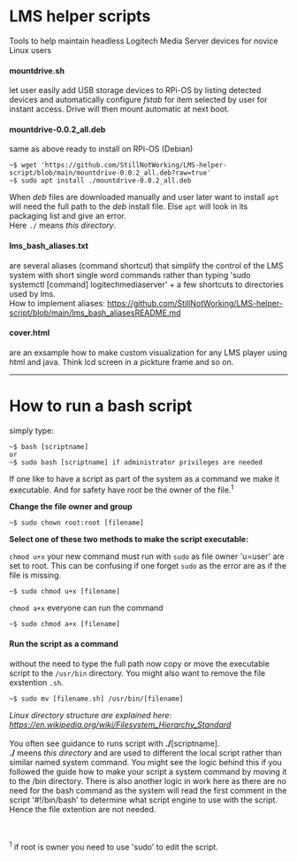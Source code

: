 # LMS helper scripts
Tools to help maintain headless Logitech Media Server devices for novice Linux users 

#### mountdrive.sh
let user easily add USB storage devices to RPi-OS by listing detected devices and automatically configure <i>fstab</i> for item selected by user for instant access. Drive will then mount automatic at next boot.
#### mountdrive-0.0.2_all.deb
same as above ready to install on RPi-OS (Debian)
```
~$ wget 'https://github.com/StillNotWorking/LMS-helper-script/blob/main/mountdrive-0.0.2_all.deb?raw=true'
~$ sudo apt install ./mountdrive-0.0.2_all.deb
```
When <i>deb</i> files are downloaded manually and user later want to install `apt` will need the full path to the <i>deb</i> install file. Else `apt` will look in its packaging list and give an error.
<br />Here `./` means <i>this directory</i>.
#### lms_bash_aliases.txt
are several aliases (command shortcut) that simplify the control of the LMS system with short single word commands rather than typing 'sudo systemctl [command] logitechmediaserver' + a few shortcuts to directories used by lms.<br />
How to implement aliases: https://github.com/StillNotWorking/LMS-helper-script/blob/main/lms_bash_aliasesREADME.md

#### cover.html
are an exsample how to make custom visualization for any LMS player using html and java. Think lcd screen in a pickture frame and so on.

---------------------------------------------------------------

# How to run a bash script 
simply type: 
```
~$ bash [scriptname]
or 
~$ sudo bash [scriptname] if administrator privileges are needed
```
If one like to have a script as part of the system as a command we make it executable. And for safety have root be the owner of the file.<sup>1</sup>


**Change the file owner and group**
```
~$ sudo chown root:root [filename]
```
**Select one of these two methods to make the script executable:**

`chmod u+x`  your new command must run with `sudo` as file owner 'u=user' are set to root. This can be confusing if one forget `sudo` as the error are as if the file is missing.
```
~$ sudo chmod u+x [filename]
``` 

`chmod a+x`  everyone can run the command
```
~$ sudo chmod a+x [filename]
```
#### Run the script as a command 
without the need to type the full path now copy or move the executable script to the `/usr/bin` directory. You might also want to remove the file exstention `.sh`.
```
~$ sudo mv [filename.sh] /usr/bin/[filename]
```
<i>Linux directory structure are explained here: https://en.wikipedia.org/wiki/Filesystem_Hierarchy_Standard</i>
<br />
<br />
You often see guidance to runs script with <b>./</b>[scriptname].<br />
<b>./</b> meens <i>this directory</i> and are used to different the local script rather than similar named system command. You might see the logic behind this if you followed the guide how to make your script a system command by moving it to the /bin directory.
There is also another logic in work here as there are no need for the bash command as the system will read the first comment in the script '#!/bin/bash' to determine what script engine to use with the script. Hence the file extention are not needed.

<br /><br />
<sup>1</sup> if root is owner you need to use 'sudo' to edit the script.<br />